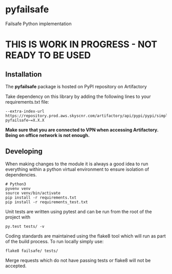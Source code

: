 # pyfailsafe

Failsafe Python implementation

# THIS IS WORK IN PROGRESS - NOT READY TO BE USED

## Installation

The **pyfailsafe** package is hosted on PyPI repository on Artifactory

Take dependency on this library by adding the following lines to your requirements.txt file:

    --extra-index-url https://repository.prod.aws.skyscnr.com/artifactory/api/pypi/pypi/simple
    pyfailsafe~=X.X.X

**Make sure that you are connected to VPN when accessing Artifactory. Being on office network is not enough.**
    
## Developing

When making changes to the module it is always a good idea to run everything within a python virtual environment to ensure isolation of dependencies.

    # Python3
    pyvenv venv
    source venv/bin/activate
    pip install -r requirements.txt
    pip install -r requirements_test.txt

Unit tests are written using pytest and can be run from the root of the project with

    py.test tests/ -v

Coding standards are maintained using the flake8 tool which will run as part of the build process. To run locally simply use:

    flake8 failsafe/ tests/

Merge requests which do not have passing tests or flake8 will not be accepted.
